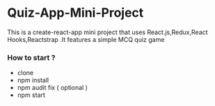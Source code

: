 # Quiz-App-Mini-Project

This is a create-react-app mini project that uses React.js,Redux,React Hooks,Reactstrap .It features a simple MCQ quiz game


### How to start ?

 * clone
 * npm install
 * npm audit fix ( optional )
 * npm start

